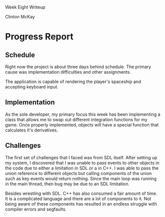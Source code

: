 Week Eight Writeup

Clinton McKay

# Progress Report

## Schedule

Right now the project is about three days behind schedule. The primary cause was implementation difficulties and other assignments.

The application is capable of rendering the player's spaceship and accepting keyboard input.

## Implementation

As the sole developer, my primary focus this week has been implementing a class that allows me to swap out different integration functions for my game. Once properly implemented, objects will have a special function that calculates it's derivatives. 

## Challenges 

The first set of challenges that I faced was from SDL itself. After setting up my system, I discovered that I was unable to pass events to other objects in the code due to either a limitation in SDL or a in C++. I was able to pass the union reference to different objects but calling components of the union such as key events would return nothing. Since the main loop was running in the main thread, then bug may be due to an SDL limitation.

Besides wrestling with SDL. C++ has also consumed a fair amount of time. It is a complicated language and there are a lot of components to it. Not being aware of these components has resulted in an endless struggle with compiler errors and segfaults. 


